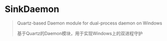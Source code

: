 # SinkDaemon
> Quartz-based Daemon module for dual-process daemon on Windows
>
> 基于Quartz的Daemon模块，用于实现Windows上的双进程守护
